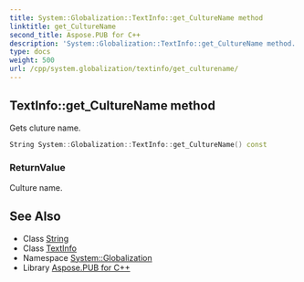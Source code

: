 ```yaml
---
title: System::Globalization::TextInfo::get_CultureName method
linktitle: get_CultureName
second_title: Aspose.PUB for C++
description: 'System::Globalization::TextInfo::get_CultureName method. Gets cluture name in C++.'
type: docs
weight: 500
url: /cpp/system.globalization/textinfo/get_culturename/
---
```

## TextInfo::get_CultureName method


Gets cluture name.

```cpp
String System::Globalization::TextInfo::get_CultureName() const
```


### ReturnValue

Culture name.

## See Also

* Class [String](../../../system/string/)
* Class [TextInfo](../)
* Namespace [System::Globalization](../../)
* Library [Aspose.PUB for C++](../../../)

